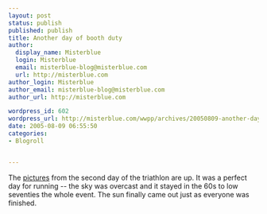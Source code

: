 ```yaml
---
layout: post
status: publish
published: publish
title: Another day of booth duty
author:
  display_name: Misterblue
  login: Misterblue
  email: misterblue-blog@misterblue.com
  url: http://misterblue.com
author_login: Misterblue
author_email: misterblue-blog@misterblue.com
author_url: http://misterblue.com

wordpress_id: 602
wordpress_url: http://misterblue.com/wwpp/archives/20050809-another-day-of-booth-duty
date: 2005-08-09 06:55:50
categories:
- Blogroll


---
```

<p>
The
<a href="http://pics.misterblue.com/20050806-Tri/">pictures</a>
from the second day of the triathlon are up.
It was a perfect day for running -- the sky was overcast and it stayed in the 60s to low seventies the whole event.  The sun finally came out just as everyone was finished.
</p>
